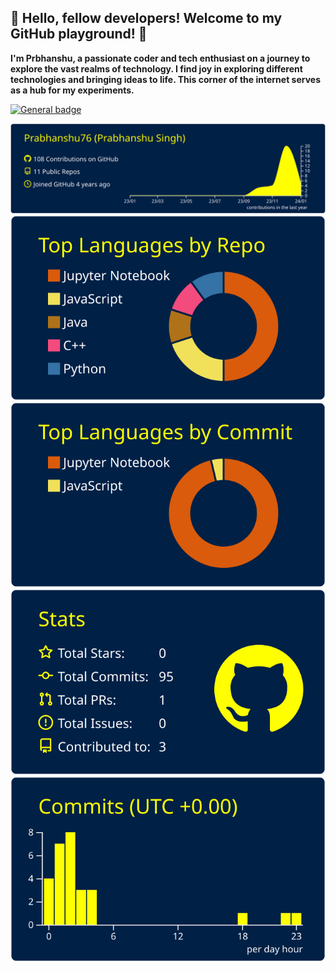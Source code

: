 **👋 Hello, fellow developers! Welcome to my GitHub playground! 🚀**
---

**I'm Prbhanshu, a passionate coder and tech enthusiast on a journey to explore the vast realms of technology. I find joy in exploring different technologies and bringing ideas to life. This corner of the internet serves as a hub for my experiments.**

 [![General badge](https://img.shields.io/badge/LinkedIn-0077B5?style=for-the-badge&logo=linkedin&logoColor=white)](www.linkedin.com/in/prabhanshu-s)
 







[![](https://raw.githubusercontent.com/Prabhanshu76/Prabhanshu76/master/profile-summary-card-output/yeblu/0-profile-details.svg)](https://github.com/vn7n24fzkq/github-profile-summary-cards)
[![](https://raw.githubusercontent.com/Prabhanshu76/Prabhanshu76/master/profile-summary-card-output/yeblu/1-repos-per-language.svg)](https://github.com/vn7n24fzkq/github-profile-summary-cards) [![](https://raw.githubusercontent.com/Prabhanshu76/Prabhanshu76/master/profile-summary-card-output/yeblu/2-most-commit-language.svg)](https://github.com/vn7n24fzkq/github-profile-summary-cards)
[![](https://raw.githubusercontent.com/Prabhanshu76/Prabhanshu76/master/profile-summary-card-output/yeblu/3-stats.svg)](https://github.com/vn7n24fzkq/github-profile-summary-cards) [![](https://raw.githubusercontent.com/Prabhanshu76/Prabhanshu76/master/profile-summary-card-output/yeblu/4-productive-time.svg)](https://github.com/vn7n24fzkq/github-profile-summary-cards)
